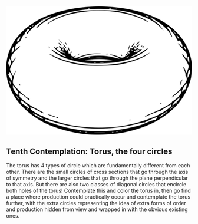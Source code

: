 ![Tenth Contemplation](images/contemplations/contemplation10C.png) 

## Tenth Contemplation: Torus, the four circles

The torus has 4 types of circle which are fundamentally different from each other.  There are the small circles of cross sections that go through the axis of symmetry and the larger circles that go through the plane perpendicular to that axis.  But there are also two classes of diagonal circles that encircle both holes of the torus!  Contemplate this and color the torus in, then go find a place where production could practically occur and contemplate the torus further, with the extra circles representing the idea of extra forms of order and production hidden from view and wrapped in with the obvious existing ones.   